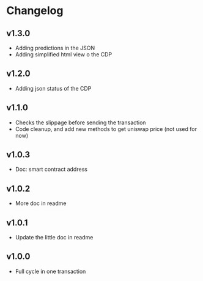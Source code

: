 # Changelog

## v1.3.0

- Adding predictions in the JSON
- Adding simplified html view o the CDP

## v1.2.0

- Adding json status of the CDP

## v1.1.0

- Checks the slippage before sending the transaction
- Code cleanup, and add new methods to get uniswap price (not used for now)


## v1.0.3

- Doc: smart contract address

## v1.0.2

- More doc in readme

## v1.0.1

- Update the little doc in readme

## v1.0.0

- Full cycle in one transaction

